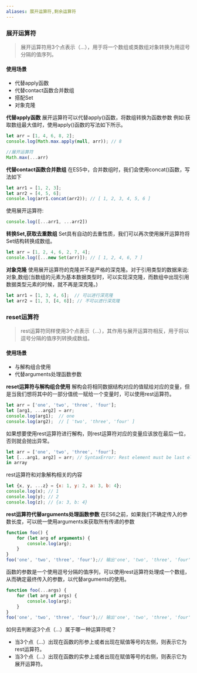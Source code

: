 ```yaml
---
aliases: 展开运算符,剩余运算符
---
```



### 展开运算符

>展开运算符用3个点表示（...），用于将一个数组或类数组对象转换为用逗号分隔的值序列。

#### 使用场景
* 代替apply函数
* 代替contact函数合并数组
* 搭配Set
* 对象克隆

**代替apply函数**
展开运算符可以代替apply()函数，将数组转换为函数参数
例如:获取数组最大值时，使用apply()函数的写法如下所示。
```js
let arr = [1, 4, 6, 8, 2];
console.log(Math.max.apply(null, arr)); // 8

//展开运算符
Math.max(...arr)
```


**代替contact函数合并数组**
在ES5中，合并数组时，我们会使用concat()函数，写法如下
```js
let arr1 = [1, 2, 3];
let arr2 = [4, 5, 6];
console.log(arr1.concat(arr2)); // [ 1, 2, 3, 4, 5, 6 ]
```
使用展开运算符:
```js
console.log([...arr1, ...arr2])
```


**转换Set,获取去重数组**
Set具有自动的去重性质，我们可以再次使用展开运算符将Set结构转换成数组。
```js
let arr = [1, 2, 4, 6, 2, 7, 4];
console.log([...new Set(arr)]); // [ 1, 2, 4, 6, 7 ]
```


**对象克隆**
使用展开运算符的克隆并不是严格的深克隆。对于引用类型的数据来说: 对象,数组(当数组的元素为基本数据类型时，可以实现深克隆，而数组中出现引用数据类型元素的时候，就不再是深克隆。)
```js
let arr1 = [1, 3, 4, 6];  // 可以进行深克隆
let arr2 = [1, 3, [4, 6]]; // 不可以进行深克隆
```



### reset运算符
>rest运算符同样使用3个点表示（...），其作用与展开运算符相反，用于将以逗号分隔的值序列转换成数组。


#### 使用场景

* 与解构组合使用
* 代替arguments处理函数参数


**reset运算符与解构组合使用**
解构会将相同数据结构对应的值赋给对应的变量，但是当我们想将其中的一部分值统一赋给一个变量时，可以使用rest运算符。
```js
let arr = ['one', 'two', 'three', 'four'];
let [arg1, ...arg2] = arr;
console.log(arg1);  // one
console.log(arg2);  // [ 'two', 'three', 'four' ]
```

如果想要使用rest运算符进行解构，则rest运算符对应的变量应该放在最后一位，否则就会抛出异常。
```js
let arr = ['one', 'two', 'three', 'four'];
let [...arg1, arg2] = arr; // SyntaxError: Rest element must be last element 
in array
```

rest运算符和对象解构相关的内容
```js
let {x, y, ...z} = {x: 1, y: 2, a: 3, b: 4};
console.log(x); // 1
console.log(y); // 2
console.log(z); // {a: 3, b: 4}
```


**rest运算符代替arguments处理函数参数**
在ES6之前，如果我们不确定传入的参数长度，可以统一使用arguments来获取所有传递的参数
```js
function foo() {
    for (let arg of arguments) {
        console.log(arg);
    }
}
foo('one', 'two', 'three', 'four');// 输出'one', 'two', 'three', 'four'
```
函数的参数是一个使用逗号分隔的值序列，可以使用rest运算符处理成一个数组，从而确定最终传入的参数，以代替arguments的使用。
```js
function foo(...args) {
    for (let arg of args) {
        console.log(arg);
    }
}
foo('one', 'two', 'three', 'four');// 输出'one', 'two', 'three', 'four'
```


如何去判断这3个点（…）属于哪一种运算符呢？
* 当3个点（…）出现在函数的形参上或者出现在赋值等号的左侧，则表示它为rest运算符。
* 当3个点（…）出现在函数的实参上或者出现在赋值等号的右侧，则表示它为展开运算符。

